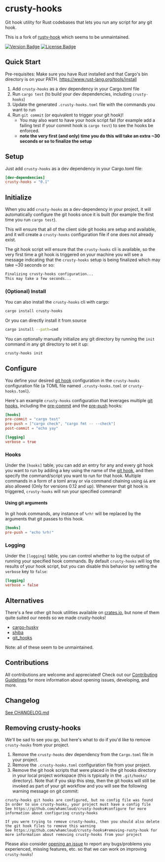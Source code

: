 # crusty-hooks
Git hook utility for Rust codebases that lets you run any script for any git hook.

This is a fork of [rusty-hook](https://github.com/swellaby/rusty-hook) which seems to be unmaintained.

[![Version Badge][version-badge]][crate url]
[![License Badge][license-badge]][crate url]

## Quick Start
Pre-requisites: Make sure you have Rust installed and that Cargo's bin directory is on your PATH.
https://www.rust-lang.org/tools/install

1. Add `crusty-hooks` as a dev dependency in your Cargo.toml file
2. Run `cargo test` (to build your dev dependencies, including `crusty-hooks`)
3. Update the generated `.crusty-hooks.toml` file with the commands you want to run
4. Run `git commit` (or equivalent to trigger your git hook)!
    - You may also want to have your hook script fail (for example add a failing test if your commit hook is `cargo test`) to see the hooks be enforced.
    - **note the very first (and only) time you do this will take an extra ~30 seconds or so to finalize the setup**

## Setup
Just add `crusty-hooks` as a dev dependency in your Cargo.toml file:

```toml
[dev-dependencies]
crusty-hooks = "0.1"
```

## Initialize
When you add `crusty-hooks` as a dev-dependency in your project, it will automatically configure the git hooks once it is built (for example the first time you run `cargo test`).

This will ensure that all of the client side git hooks are setup and available, and it will create a `crusty-hooks` configuration file if one does not already exist.

The git hook script will ensure that the `crusty-hooks` cli is available, so the very first time a git hook is triggered on your machine you will see a message indicating that the `crusty-hooks` setup is being finalized which may take ~30 seconds or so:
```sh
Finalizing crusty-hooks configuration...
This may take a few seconds...
```

### (Optional) Install
You can also install the `crusty-hooks` cli with cargo:
```sh
cargo install crusty-hooks
```

Or you can directly install it from source
```sh
cargo install --path=cmd
```

You can optionally manually initialize any git directory by running the `init` command in any git directory to set it up:

```sh
crusty-hooks init
```

## Configure
You define your desired [git hook][git hooks] configuration in the `crusty-hooks` configuration file (a TOML file named `.crusty-hooks.toml` or `crusty-hooks.toml`).

Here's an example `crusty-hooks` configuration that leverages multiple [git hooks][git hooks], including the [pre-commit][pre-commit hook] and the [pre-push][pre-push hook] hooks:

```toml
[hooks]
pre-commit = "cargo test"
pre-push = ["cargo check", "cargo fmt -- --check"]
post-commit = "echo yay"

[logging]
verbose = true
```
### Hooks
Under the `[hooks]` table, you can add an entry for any and every git hook you want to run by adding a key using the name of the [git hook][git hooks], and then specify the command/script you want to run for that hook. Multiple commands in a form of a toml array or via command chaining using `&&` are also allowed (Only for versions 0.12 and up). Whenever that git hook is triggered, `crusty-hooks` will run your specified command!

#### Using git arguments
In git hook commands, any instance of `%rh!` will be replaced by the arguments that git passes to this hook.

```toml
[hooks]
pre-push = "echo %rh!"
```

### Logging
Under the `[logging]` table, you can control whether to log the output of running your specified hook commands. By default `crusty-hooks` will log the results of your hook script, but you can disable this behavior by setting the `verbose` key to `false`:

```toml
[logging]
verbose = false
```

## Alternatives
There's a few other git hook utilities available on [crates.io][cratesio], but none of them quite suited our needs so we made crusty-hooks!

* [cargo-husky][cargo-husky crate]
* [shiba][shiba crate]
* [git_hooks][git_hooks crate]

Note: all of these seem to be unmaintained.

## Contributions
All contributions are welcome and appreciated! Check out our [Contributing Guidelines][contributing] for more information about opening issues, developing, and more.

## Changelog
[See CHANGELOG.md](https://github.com/whamcloud/crusty-hooks/blob/master/CHANGELOG.md)

## Removing crusty-hooks
We'll be sad to see you go, but here's what to do if you'd like to remove `crusty-hooks` from your project.

1. Remove the `crusty-hooks` dev dependency from the `Cargo.toml` file in your project.
2. Remove the `.crusty-hooks.toml` configuration file from your project.
3. Remove the git hook scripts that were placed in the git hooks directory in your local project workspace (this is typically in the `.git/hooks/` directory). Note that if you skip this step, then the git hooks will still be invoked as part of your git workflow and you will see the following warning message on git commit:

```console
crusty-hooks git hooks are configured, but no config file was found
In order to use crusty-hooks, your project must have a config file
See https://github.com/whamcloud/crusty-hooks#configure for more information about configuring crusty-hooks

If you were trying to remove crusty-hooks, then you should also delete the git hook files to remove this warning
See https://github.com/whamcloud/crusty-hooks#removing-rusty-hook for more information about removing crusty-hooks from your project
```

Please also consider [opening an issue][create-issue] to report any bugs/problems you experienced, missing features, etc. so that we can work on improving `crusty-hooks`!

[version-badge]: https://img.shields.io/crates/v/crusty-hooks.svg?style=flat-square
[license-badge]: https://img.shields.io/crates/l/crusty-hooks.svg?style=flat-square
[crate url]: https://crates.io/crates/crusty-hooks
[linux-ci-badge]: https://img.shields.io/github/workflow/status/whamcloud/crusty-hooks/linux/main?label=linux%20build&style=flat-square
[git hooks]: https://git-scm.com/docs/githooks#_hooks
[pre-commit hook]: https://git-scm.com/docs/githooks#_pre_commit
[pre-push hook]: https://git-scm.com/docs/githooks#_pre_push
[cargo-husky crate]: https://crates.io/crates/cargo-husky
[shiba crate]: https://crates.io/crates/shiba
[git_hooks crate]: https://crates.io/crates/git_hooks
[cratesio]: https://crates.io
[contributing]: .github/CONTRIBUTING.md
[create-issue]: https://github.com/whamcloud/crusty-hooks/issues/new/choose
